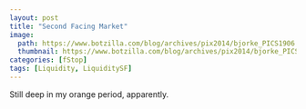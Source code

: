 ```yaml
---
layout: post
title: "Second Facing Market"
image:
  path: https://www.botzilla.com/blog/archives/pix2014/bjorke_PICS1906.jpg
  thumbnail: https://www.botzilla.com/blog/archives/pix2014/bjorke_PICS1906.jpg
categories: [fStop]
tags: [Liquidity, LiquiditySF]
---
```





Still deep in my orange period, apparently.

